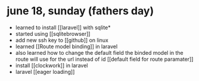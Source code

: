 # june 18, sunday (fathers day)

* learned to install [[laravel]] with sqlite* 
* started using [[sqlitebrowser]] 
* add new ssh key to [[github]] on linux 
* learned [[Route model binding]] in laravel
* also learned how to change the default field the binded model in the route will use for the url instead of id [[default field for route paramater]] 
* install [[clockwork]]  in laravel
* laravel [[eager loading]]
